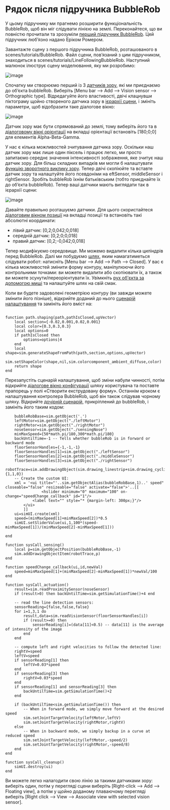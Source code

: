 # Рядок після підручника BubbleRob #

У цьому підручнику ми прагнемо розширити функціональність BubbleRob, щоб він міг слідувати лінією на землі. Переконайтеся, що ви повністю прочитали та зрозуміли [перший підручник BubbleRob](https://www.coppeliarobotics.com/helpFiles/en/bubbleRobTutorial.htm). Цей підручник люб’язно надано Еріком Ромером.

Завантажте сцену з першого підручника BubbleRob, розташованого в scenes/tutorials/BubbleRob. Файл сцени, пов’язаний з цим підручником, знаходиться в scenes/tutorials/LineFollowingBubbleRob. Наступний малюнок ілюструє сцену моделювання, яку ми розробимо:

![image](https://user-images.githubusercontent.com/121936602/217070315-69648f4b-a320-4e95-99d9-d4edc840a2eb.png)

Спочатку ми створюємо перший із 3 [датчиків зору](https://www.coppeliarobotics.com/helpFiles/en/visionSensors.htm), які ми приєднаємо до об’єкта bubbleRob. Виберіть [Menu bar --> Add --> Vision sensor --> Orthographic type]. Відредагуйте його властивості, двічі клацнувши піктограму щойно створеного датчика зору в [ієрархії сцени](https://www.coppeliarobotics.com/helpFiles/en/userInterface.htm#SceneHierarchy), і змініть параметри, щоб відобразити таке діалогове вікно:

![image](https://user-images.githubusercontent.com/121936602/217070505-12c41609-cf17-4048-aaf2-b9b9c17c20fa.png)

Датчик зору має бути спрямований до землі, тому виберіть його та в [діалоговому вікні орієнтації](https://www.coppeliarobotics.com/helpFiles/en/orientationDialog.htm) на вкладці орієнтації встановіть [180;0;0] для елементів Alpha-Beta-Gamma.

У нас є кілька можливостей зчитування датчика зору. Оскільки наш датчик зору має лише один піксель і працює легко, ми просто запитаємо середнє значення інтенсивності зображення, яке зчитує наш датчик зору. Для більш складних випадків ми могли б налаштувати [функцію зворотного виклику зору](https://www.coppeliarobotics.com/helpFiles/en/visionCallbackFunctions.htm). Тепер двічі скопіюйте та вставте датчик зору та налаштуйте його псевдоніми на eftSensor, middleSensor і rightSensor. Зробіть bubbleRob їхнім батьківським (тобто приєднайте їх до об’єкта bubbleRob). Тепер ваші датчики мають виглядати так в ієрархії сцени:

![image](https://user-images.githubusercontent.com/121936602/217070678-851c513a-f1a7-4afb-abb0-bcdf4a8c625e.png)

Давайте правильно розташуємо датчики. Для цього скористайтеся [діалоговим вікном позиції](https://www.coppeliarobotics.com/helpFiles/en/positionDialog.htm) на вкладці позиції та встановіть такі абсолютні координати:
- лівий датчик: [0,2;0,042;0,018]
- середній датчик: [0,2;0;0,018]
- правий датчик: [0,2;-0,042;0,018]

Тепер модифікуємо середовище. Ми можемо видалити кілька циліндрів перед BubbleRob. Далі ми побудуємо [шлях](https://www.coppeliarobotics.com/helpFiles/en/paths.htm), яким намагатиметься слідувати робот: натисніть [Menu bar --> Add --> Path --> Closed]. У вас є кілька можливостей змінити форму контуру, маніпулюючи його контрольними точками: ви можете видалити або скопіювати їх, а також ви можете зсунути/переорієнтувати їх. Увімкніть [рух об'єкта за допомогою миші](https://www.coppeliarobotics.com/helpFiles/en/objectMovement.htm) та налаштуйте шлях на свій смак.

Коли ви будете задоволені геометрією контуру (ви завжди можете змінити його пізніше), відкрийте доданий до нього [сценарій налаштування](https://www.coppeliarobotics.com/helpFiles/en/customizationScripts.htm) та замініть його вміст на:
```path=require('path_customization')

function path.shaping(path,pathIsClosed,upVector)
    local section={-0.02,0.001,0.02,0.001}
    local color={0.3,0.3,0.3}
    local options=0
    if pathIsClosed then
        options=options|4
    end
    local shape=sim.generateShapeFromPath(path,section,options,upVector)
    sim.setShapeColor(shape,nil,sim.colorcomponent_ambient_diffuse,color)
    return shape
end
```
Перезапустіть сценарій налаштування, щоб зміни набули чинності, потім відкрийте [діалогове вікно конфігурації](https://www.coppeliarobotics.com/helpFiles/en/userConfigCallbackFunctions.htm) шляху користувача та поставте прапорець у полі «Створити екструдовану форму».
Останнім кроком є налаштування контролера BubbleRob, щоб він також слідував чорному шляху. Відкрийте [дочірній сценарій](https://www.coppeliarobotics.com/helpFiles/en/childScripts.htm), прикріплений до bubbleRob, і замініть його таким кодом:
```function sysCall_init()
    bubbleRobBase=sim.getObject('.')
    leftMotor=sim.getObject("./leftMotor")
    rightMotor=sim.getObject("./rightMotor")
    noseSensor=sim.getObject("./sensingNose")
    minMaxSpeed={50*math.pi/180,300*math.pi/180}
    backUntilTime=-1 -- Tells whether bubbleRob is in forward or backward mode
    floorSensorHandles={-1,-1,-1}
    floorSensorHandles[1]=sim.getObject("./leftSensor")
    floorSensorHandles[2]=sim.getObject("./middleSensor")
    floorSensorHandles[3]=sim.getObject("./rightSensor")
    robotTrace=sim.addDrawingObject(sim.drawing_linestrip+sim.drawing_cyclic,2,0,-1,200,{1,1,0})
    -- Create the custom UI:
    xml = '<ui title="'..sim.getObjectAlias(bubbleRobBase,1)..' speed" closeable="false" resizeable="false" activate="false">'..[[
                <hslider minimum="0" maximum="100" on-change="speedChange_callback" id="1"/>
            <label text="" style="* {margin-left: 300px;}"/>
        </ui>
        ]]
    ui=simUI.create(xml)
    speed=(minMaxSpeed[1]+minMaxSpeed[2])*0.5
    simUI.setSliderValue(ui,1,100*(speed-minMaxSpeed[1])/(minMaxSpeed[2]-minMaxSpeed[1]))
    
end

function sysCall_sensing()
    local p=sim.getObjectPosition(bubbleRobBase,-1)
    sim.addDrawingObjectItem(robotTrace,p)
end 

function speedChange_callback(ui,id,newVal)
    speed=minMaxSpeed[1]+(minMaxSpeed[2]-minMaxSpeed[1])*newVal/100
end

function sysCall_actuation() 
    result=sim.readProximitySensor(noseSensor)
    if (result>0) then backUntilTime=sim.getSimulationTime()+4 end
    
    -- read the line detection sensors:
    sensorReading={false,false,false}
    for i=1,3,1 do
        result,data=sim.readVisionSensor(floorSensorHandles[i])
        if (result>=0) then
            sensorReading[i]=(data[11]<0.5) -- data[11] is the average of intensity of the image
        end
    end
    
    -- compute left and right velocities to follow the detected line:
    rightV=speed
    leftV=speed
    if sensorReading[1] then
        leftV=0.03*speed
    end
    if sensorReading[3] then
        rightV=0.03*speed
    end
    if sensorReading[1] and sensorReading[3] then
        backUntilTime=sim.getSimulationTime()+2
    end
    
    if (backUntilTime<sim.getSimulationTime()) then
        -- When in forward mode, we simply move forward at the desired speed
        sim.setJointTargetVelocity(leftMotor,leftV)
        sim.setJointTargetVelocity(rightMotor,rightV)
    else
        -- When in backward mode, we simply backup in a curve at reduced speed
        sim.setJointTargetVelocity(leftMotor,-speed/2)
        sim.setJointTargetVelocity(rightMotor,-speed/8)
    end
end 

function sysCall_cleanup() 
    simUI.destroy(ui)
end 
```
Ви можете легко налагодити свою лінію за такими датчиками зору: виберіть один, потім у перегляді сцени виберіть [Right-click --> Add --> Floating view], а потім у щойно доданому плаваючому перегляді виберіть [Right click --> View --> Associate view with selected vision sensor].
